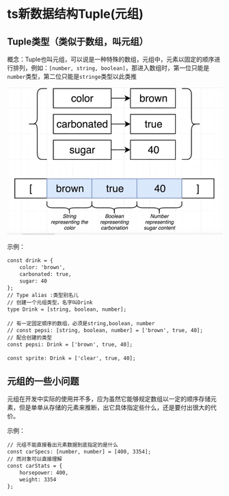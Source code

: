 # ts新数据结构Tuple(元组)

##  Tuple类型（类似于数组，叫元组）

概念：Tuple也叫元组，可以说是一种特殊的数组，元组中，元素以固定的顺序进行排列，例如：`[number, string, boolean]`，那进入数组时，第一位只能是`number`类型，第二位只能是`stringe`类型以此类推

![02-Tuple](../../前端图片/typescript/02-Tuple.PNG)

示例：

```tsx
const drink = {
	color: 'brown',
	carbonated: true,
	sugar: 40
};
// Type alias :类型别名儿
// 创建一个元组类型，名字叫Drink
type Drink = [string, boolean, number];

// 有一定固定顺序的数组，必须是string,boolean, number
// const pepsi: [string, boolean, number] = ['brown', true, 40];
// 配合创建的类型
const pepsi: Drink = ['brown', true, 40];

const sprite: Drink = ['clear', true, 40];

```



## 元组的一些小问题

元组在开发中实际的使用并不多，应为虽然它能够规定数组以一定的顺序存储元素，但是单单从存储的元素来推断，出它具体指定些什么，还是要付出很大的代价。

示例：

```tsx
// 元组不能直接看出元素数据到底指定的是什么
const carSpecs: [number, number] = [400, 3354];
// 而对象可以直接理解
const carStats = {
	horsepower: 400,
	weight: 3354
};

```

